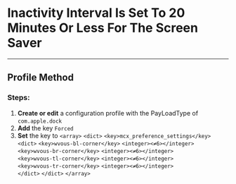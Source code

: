 # Inactivity Interval Is Set To 20 Minutes Or Less For The Screen Saver
------------------------------------
## Profile Method
### Steps:

1. **Create or edit** a configuration profile with the PayLoadType of
```com.apple.dock```
2. **Add** the key ```Forced```
3. **Set** the key to 
```<array>```
	  ```<dict>```
           ```<key>mcx_preference_settings</key>```
		   ```<dict>```
           ```<key>wvous-bl-corner</key>```
	       ```<integer><≠6></integer>```
		   ```<key>wvous-br-corner</key>```
		   ```<integer><≠6></integer>```		
		   ```<key>wvous-tl-corner</key>```
		   ```<integer><≠6></integer>```	
		   ```<key>wvous-tr-corner</key>```
		   ```<integer><≠6></integer>```		  
		   ```</dict>```
	  ```</dict>```
```</array>```